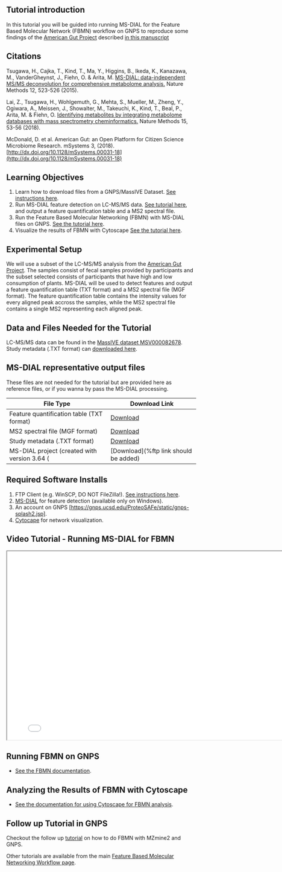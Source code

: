 
## Tutorial introduction

In this tutorial you will be guided into running MS-DIAL for the Feature Based Molecular Network (FBMN) workflow on GNPS to reproduce some findings of the [American Gut Project](http://humanfoodproject.com/americangut/) described [in this manuscript](http://dx.doi.org/10.1128/mSystems.00031-18)

## Citations
Tsugawa, H., Cajka, T., Kind, T., Ma, Y., Higgins, B., Ikeda, K., Kanazawa, M., VanderGheynst, J., Fiehn, O. & Arita, M. [MS-DIAL: data-independent MS/MS deconvolution for comprehensive metabolome analysis.](http://dx.doi.org/10.1038/nmeth.3393) Nature Methods 12, 523-526 (2015).

Lai, Z., Tsugawa, H., Wohlgemuth, G., Mehta, S., Mueller, M., Zheng, Y., Ogiwara, A., Meissen, J., Showalter, M., Takeuchi, K., Kind, T., Beal, P., Arita, M. & Fiehn, O. [Identifying metabolites by integrating metabolome databases with mass spectrometry cheminformatics.](http://dx.doi.org/10.1038/nmeth.4512) Nature Methods 15, 53-56 (2018). 

McDonald, D. et al. American Gut: an Open Platform for Citizen Science Microbiome Research. mSystems 3, (2018). [http://dx.doi.org/10.1128/mSystems.00031-18](http://dx.doi.org/10.1128/mSystems.00031-18)

## Learning Objectives

1. Learn how to download files from a GNPS/MassIVE Dataset. [See instructions here](../fileupload.md).
2. Run MS-DIAL feature detection on LC-MS/MS data. [See tutorial here](../featurebasedmolecularnetworking-ms-dial.md), and output a feature quantification table and a MS2 spectral file.
3. Run the Feature Based Molecular Networking (FBMN) with MS-DIAL files on GNPS. [See the tutorial here](../featurebasedmolecularnetworking.md).
4. Visualize the results of FBMN with Cytoscape [See the tutorial here](../featurebasedmolecularnetworking.md).

## Experimental Setup

We will use a subset of the LC-MS/MS analysis from the [American Gut Project](http://humanfoodproject.com/americangut/). The samples consist of fecal samples provided by participants and the subset selected consists of participants that have high and low consumption of plants. MS-DIAL will be used to detect features and output a feature quantification table (TXT format) and a MS2 spectral file (MGF format). 
The feature quantification table contains the intensity values for every aligned peak accross the samples, while the MS2 spectral file contains a single MS2 representing each aligned peak.


## Data and Files Needed for the Tutorial

LC-MS/MS data can be found in the [MassIVE dataset MSV000082678](https://massive.ucsd.edu/ProteoSAFe/dataset.jsp?task=de2d18fd91804785bce8c225cc94a444).
Study metadata (.TXT format) can [downloaded here](https://massive.ucsd.edu/ProteoSAFe/dataset.jsp?task=de2d18fd91804785bce8c225cc94a444).

## MS-DIAL representative output files
These files are not needed for the tutorial but are provided here as reference files, or if you wanna by pass the MS-DIAL processing.

|     File Type    | Download Link          |
| ------------- |------------- |
| Feature quantification table (TXT format) | [Download](https://github.com/lfnothias/GNPSDocumentation/raw/master/docs/tutorials/AG_tutorial_files/MS-DIAL-GNPS_AG_test_featuretable.txt) |
| MS2 spectral file (MGF format) | [Download](https://github.com/lfnothias/GNPSDocumentation/raw/master/docs/tutorials/AG_tutorial_files/MS-DIAL-GNPS_AG_test_GNPS.mgf) |
| Study metadata (.TXT format)| [Download](https://massive.ucsd.edu/ProteoSAFe/dataset.jsp?task=de2d18fd91804785bce8c225cc94a444) |
| MS-DIAL project (created with version 3.64 (| [Download](%ftp link should be added) |

## Required Software Installs

1. FTP Client (e.g. WinSCP, DO NOT FileZilla!). [See instructions here](../fileupload/).
2. [MS-DIAL](http://prime.psc.riken.jp/Metabolomics_Software/MS-DIAL/) for feature detection (available only on Windows).
3. An account on GNPS [https://gnps.ucsd.edu/ProteoSAFe/static/gnps-splash2.jsp].
4. [Cytocape](http://www.cytoscape.org/download.php) for network visualization.

## Video Tutorial - Running MS-DIAL for FBMN
<iframe width="800" height="500" src="%please add the Youtube link"> </iframe>

## Running FBMN on GNPS

- [See the FBMN documentation](../featurebasedmolecularnetworking.md).

## Analyzing the Results of FBMN with Cytoscape

- [See the documentation for using Cytoscape for FBMN analysis](../featurebasedmolecularnetworking-cytoscape.md).

## Follow up Tutorial in GNPS

Checkout the follow up [tutorial](featurebasedgnps.md) on how to do FBMN with MZmine2 and GNPS.

Other tutorials are available from the main [Feature Based Molecular Networking Workflow page](../featurebasedmolecularnetworking.md). 

